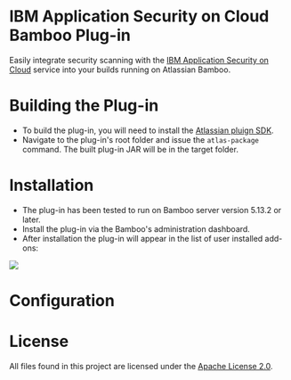 ﻿# IBM Application Security on Cloud Bamboo Plug-in

Easily integrate security scanning with the [IBM Application Security on Cloud](https://appscan.ibmcloud.com) service into your builds running on Atlassian Bamboo.

# Building the Plug-in

- To build the plug-in, you will need to install the [Atlassian pluign SDK](https://developer.atlassian.com/docs/getting-started).
- Navigate to the plug-in's root folder and issue the `atlas-package` command. The built plug-in JAR will be in the target folder.

# Installation

- The plug-in has been tested to run on Bamboo server version 5.13.2 or later.
- Install the plug-in via the Bamboo's administration dashboard.
- After installation the plug-in will appear in the list of user installed add-ons:

 ![](https://github.com/AppSecDev/asoc-bamboo-plugin/blob/master/images/Snap1.png)

# Configuration



# License

All files found in this project are licensed under the [Apache License 2.0](LICENSE).

